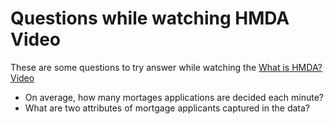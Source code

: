 Questions while watching HMDA Video
===================================

These are some questions to try answer while watching the [What is HMDA? Video](http://www.consumerfinance.gov/hmda/#video)
* On average, how many mortages applications are decided each minute?
* What are two attributes of mortgage applicants captured in the data?
